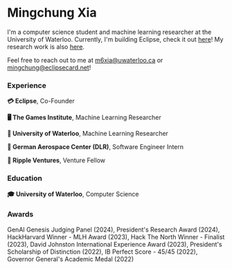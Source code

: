 <h1 align="left">Mingchung Xia</h1>

I'm a computer science student and machine learning researcher at the University of Waterloo. Currently, I'm building Eclipse, check it out [here](https://eclipsecard.net)! My research work is also [here](https://git.uwaterloo.ca/m6xia). 

Feel free to reach out to me at m6xia@uwaterloo.ca or mingchung@eclipsecard.net!

<h3 align="left">Experience</h3>

**💳 Eclipse**, Co-Founder

**🖥️ The Games Institute**, Machine Learning Researcher

**🔬 University of Waterloo**, Machine Learning Researcher

**🚀 German Aerospace Center (DLR)**, Software Engineer Intern

**🌱 Ripple Ventures**, Venture Fellow

<h3 align="left">Education</h3>

**🎓 University of Waterloo**, Computer Science

<h3 align="left">Awards</h3>

GenAI Genesis Judging Panel (2024), President's Research Award (2024), HackHarvard Winner - MLH Award (2023), Hack The North Winner - Finalist (2023), David Johnston International Experience Award (2023), President's Scholarship of Distinction (2022), IB Perfect Score - 45/45 (2022), Governor General's Academic Medal (2022)
